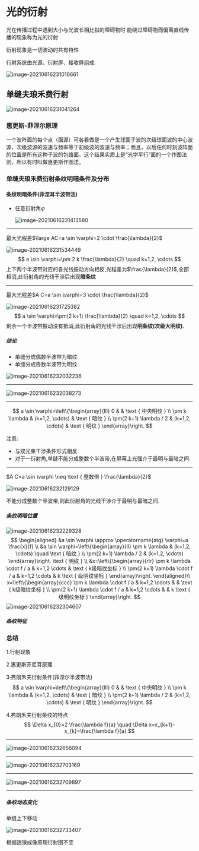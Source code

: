 # 光的衍射

光在传播过程中遇到大小与光波长相比拟的障碍物时
能绕过障碍物而偏离直线传播的现象称为光的衍射

衍射现象是一切波动的共有特性

行射系统由光源、衍射屏、接收屏组成.

![image-20210616231016661](image/image-20210616231016661.png)

## 单缝夫琅禾费行射

![image-20210616231041264](image/image-20210616231041264.png)



### 惠更斯-菲涅尔原理

一个波阵面的每个点（面源）可各看做是一个产生球面子波的次级球面波的中心波源，次级波源的波速与频率等于初级波的波速与频率；而且，以后任何时刻波阵面的位置是所有这种子波的包络面。这个结果实质上是“光学平行”面的一个作图法则，所以有时叫做惠更斯作图法。

### 单缝夫琅禾费衍射条纹明暗条件及分布

#### 条纹明暗条件(菲涅耳半波带法)

+   任意衍射角$\varphi$

    ![image-20210616231413580](image/image-20210616231413580.png)

---

最大光程差$\large AC=a \sin \varphi=2 \cdot \frac{\lambda}{2}$

![image-20210616231534449](image/image-20210616231534449.png)
$$
a \sin \varphi=\pm 2 k \frac{\lambda}{2} \quad k=1,2, \cdots
$$
上下两个半波带对应的各光线振动方向相反,光程差为$\frac{\lambda}{2}$,全部相消,此衍射角的光线干涉后出现**暗条纹**

---

最大光程差$A C=a \sin \varphi=3 \cdot \frac{\lambda}{2}$

![image-20210616231725382](image/image-20210616231725382.png)
$$
a \sin \varphi=\pm(2 k+1) \frac{\lambda}{2} \quad k=1,2, \cdots
$$
剩余一个半波带振动没有抵消,此衍射角的光线干涉后出现**明条纹(次级大明纹)**.

##### 结论

+   单缝分成偶数半波带为暗纹
+   单缝分成奇数半波带为明纹

![image-20210616232032236](image/image-20210616232032236.png)

---

![image-20210616232038273](image/image-20210616232038273.png)

---

$$
a \sin \varphi=\left\{\begin{array}{lll}
0 & & \text { 中央明纹 } \\
\pm k \lambda & (k=1,2, \cdots) & \text { 暗纹 } \\
\pm(2 k+1) \lambda / 2 & (k=1,2, \cdots) & \text { 明纹 }
\end{array}\right.
$$

注意:

+   与双光束干涉条件形式相反.
+   对于一衍射角,单缝不能分成整数个半波带,在屏幕上光强介于最明与最暗之间.

---

$A C=a \sin \varphi \neq \text { 整数倍 } \frac{\lambda}{2}$

![image-20210616232129129](image/image-20210616232129129.png)

不能分成整数个半波带,则此衍射角的光线干涉介于最明与最暗之间.

##### 条纹明暗位置

![image-20210616232229328](image/image-20210616232229328.png)
$$
\begin{aligned}
&a \sin \varphi \approx \operatorname{atg} \varphi=a \frac{x}{f} \\
&a \sin \varphi=\left\{\begin{array}{ll}
\pm k \lambda & (k=1,2, \cdots) \quad \text { 暗纹 } \\
\pm(2 k+1) \lambda / 2 & (k=1,2, \cdots)
\end{array}\right. \text { 明纹 } \\
&x=\left\{\begin{array}{rlr}
\pm k \lambda \cdot f / a & k=1,2 \cdots & \text { k级暗纹坐标 } \\
\pm(2 k+1) \lambda \cdot f / a & k=1,2 \cdots & k \text { 级明纹坐标 }
\end{array}\right.
\end{aligned}\\
x=\left\{\begin{array}{ccc}
\pm k \lambda \cdot f / a & k=1,2 \cdots & & \text { k级暗纹坐标 } \\
\pm(2 k+1) \lambda \cdot f / a & k=1,2 \cdots & & k \text { 级明纹坐标 }
\end{array}\right.
$$
![image-20210616232304607](image/image-20210616232304607.png)

##### 条纹特征

### 总结

1.行射现象

2.惠更斯菲尼耳原理

3·弗朗禾夫衍射条件(菲涅尔半波带法)
$$
a \sin \varphi=\left\{\begin{array}{lll}
0 & & \text { 中央明纹 } \\
\pm k \lambda & (k=1,2, \cdots) & \text { 暗纹 } \\
\pm(2 k+1) \lambda / 2 & (k=1,2, \cdots) & \text { 明纹 }
\end{array}\right.
$$


4.弗朗禾夫衍射条纹的特点
$$
\Delta x_{0}=2 \frac{\lambda f}{a} \quad \Delta x=x_{k+1}-x_{k}=\frac{\lambda f}{a}
$$

---

![image-20210616232656094](image/image-20210616232656094.png)

---

![image-20210616232703169](image/image-20210616232703169.png)

---

![image-20210616232709897](image/image-20210616232709897.png)

---

##### 条纹动态变化

单缝上下移动

![image-20210616232733407](image/image-20210616232733407.png)

根据透镜成像原理衍射图不变

